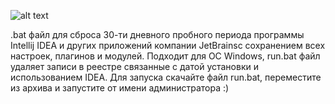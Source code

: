 ![alt text](https://hownot2code.files.wordpress.com/2019/01/intellij-519-d4ff21c469.png?w=676)

.bat файл для сброса 30-ти дневного пробного периода программы Intellij IDEA и других приложений компании JetBrainsс сохранением всех настроек, плагинов и модулей.
Подходит для ОС Windows, run.bat файл удаляет записи в реестре связанные с датой установки и использованием IDEA.
Для запуска скачайте файл run.bat, переместите из архива и запустите от имени администратора :)
